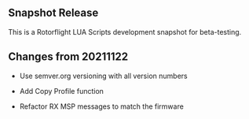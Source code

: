 ## Snapshot Release

This is a Rotorflight LUA Scripts development snapshot for beta-testing.

## Changes from 20211122

- Use semver.org versioning with all version numbers

- Add Copy Profile function

- Refactor RX MSP messages to match the firmware

